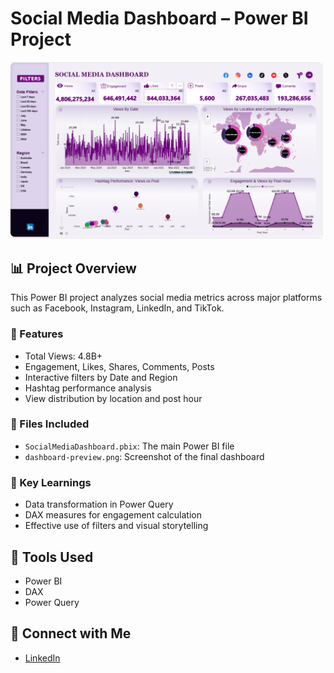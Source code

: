 # Social Media Dashboard – Power BI Project

![Dashboard Preview](dashboard-preview.png)

## 📊 Project Overview
This Power BI project analyzes social media metrics across major platforms such as Facebook, Instagram, LinkedIn, and TikTok.

### 📌 Features
- Total Views: 4.8B+
- Engagement, Likes, Shares, Comments, Posts
- Interactive filters by Date and Region
- Hashtag performance analysis
- View distribution by location and post hour

### 📁 Files Included
- `SocialMediaDashboard.pbix`: The main Power BI file
- `dashboard-preview.png`: Screenshot of the final dashboard

### 🧠 Key Learnings
- Data transformation in Power Query
- DAX measures for engagement calculation
- Effective use of filters and visual storytelling

## 🚀 Tools Used
- Power BI
- DAX
- Power Query

## 🔗 Connect with Me
- [LinkedIn](www.linkedin.com/in/abiemwense-obazee-sunday-46a557296)
